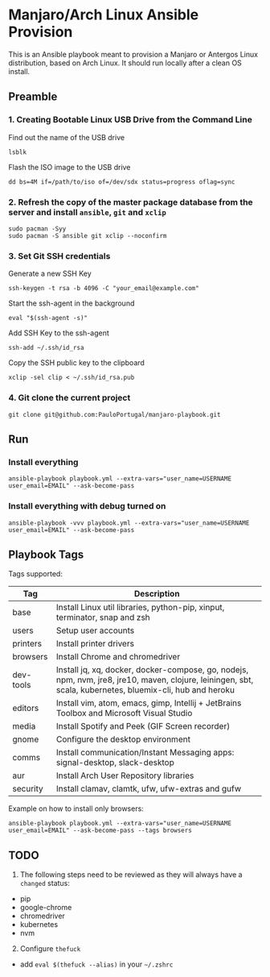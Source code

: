 # Manjaro/Arch Linux Ansible Provision

This is an Ansible playbook meant to provision a Manjaro or Antergos Linux distribution,
based on Arch Linux. It should run locally after a clean OS install.

## Preamble

### 1. Creating Bootable Linux USB Drive from the Command Line

Find out the name of the USB drive
```
lsblk
```

Flash the ISO image to the USB drive
```
dd bs=4M if=/path/to/iso of=/dev/sdx status=progress oflag=sync
```

### 2. Refresh the copy of the master package database from the server and install `ansible`, `git` and `xclip`
```
sudo pacman -Syy
sudo pacman -S ansible git xclip --noconfirm
```

### 3. Set Git SSH credentials

Generate a new SSH Key
```
ssh-keygen -t rsa -b 4096 -C "your_email@example.com"
```

Start the ssh-agent in the background
```
eval "$(ssh-agent -s)"
```

Add SSH Key to the ssh-agent
```
ssh-add ~/.ssh/id_rsa
```

Copy the SSH public key to the clipboard
```
xclip -sel clip < ~/.ssh/id_rsa.pub
```

### 4. Git clone the current project
```
git clone git@github.com:PauloPortugal/manjaro-playbook.git
```

## Run

### Install everything
```
ansible-playbook playbook.yml --extra-vars="user_name=USERNAME user_email=EMAIL" --ask-become-pass
```

### Install everything with debug turned on
```
ansible-playbook -vvv playbook.yml --extra-vars="user_name=USERNAME user_email=EMAIL" --ask-become-pass
```

## Playbook Tags

Tags supported:

| Tag       | Description                                                                                                      |
|-----------|------------------------------------------------------------------------------------------------------------------|
| base      | Install Linux util libraries, python-pip, xinput, terminator, snap and zsh                                       |
| users     | Setup user accounts                                                                                              |
| printers  | Install printer drivers                                                                                          |
| browsers  | Install Chrome and chromedriver                                                                                  |
| dev-tools | Install jq, xq, docker, docker-compose, go, nodejs, npm, nvm, jre8, jre10, maven, clojure, leiningen, sbt, scala, kubernetes, bluemix-cli, hub and heroku  |
| editors   | Install vim, atom, emacs, gimp, Intellij + JetBrains Toolbox and Microsoft Visual Studio                                             |
| media     | Install Spotify and Peek (GIF Screen recorder)                                                                   |
| gnome     | Configure the desktop environment                                                                                |
| comms     | Install communication/Instant Messaging apps: signal-desktop, slack-desktop                                      |
| aur       | Install Arch User Repository libraries                                                                           |
| security  | Install clamav, clamtk, ufw, ufw-extras and gufw                                                                 |

Example on how to install only browsers:
```
ansible-playbook playbook.yml --extra-vars="user_name=USERNAME user_email=EMAIL" --ask-become-pass --tags browsers
```

## TODO

1. The following steps need to be reviewed as they will always have a `changed` status:
 * pip
 * google-chrome
 * chromedriver
 * kubernetes
 * nvm

2. Configure `thefuck`
 * add `eval $(thefuck --alias)` in your `~/.zshrc`
